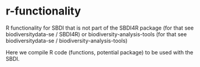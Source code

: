 # r-functionality
R functionality for SBDI that is not part of the SBDI4R package (for that see  biodiversitydata-se /
SBDI4R) or biodiversity-analysis-tools (for that see  biodiversitydata-se /
biodiversity-analysis-tools)

Here we compile R code (functions, potential package) to be used with the SBDI.
